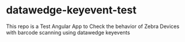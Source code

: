 # datawedge-keyevent-test
This repo is a Test Angular App to Check the behavior of Zebra Devices with barcode scanning using datawedge keyevents
